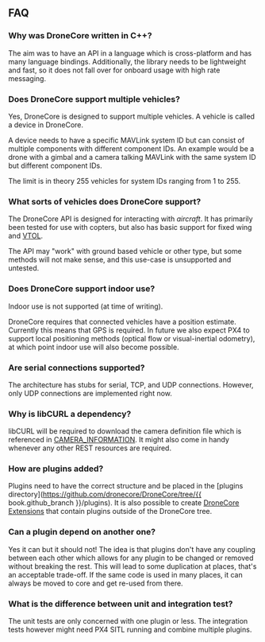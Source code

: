 ## FAQ

### Why was DroneCore written in C++?

The aim was to have an API in a language which is cross-platform and has many language bindings. Additionally, the library needs to be lightweight and fast, so it does not fall over for onboard usage with high rate messaging.

### Does DroneCore support multiple vehicles?

Yes, DroneCore is designed to support multiple vehicles. A vehicle is called a device in DroneCore.

A device needs to have a specific MAVLink system ID but can consist of multiple components with different component IDs. An example would be a drone with a gimbal and a camera talking MAVLink with the same system ID but different component IDs.

The limit is in theory 255 vehicles for system IDs ranging from 1 to 255.

### What sorts of vehicles does DroneCore support?

The DroneCore API is designed for interacting with *aircraft*. It has primarily been tested for use with copters, but also has basic support for fixed wing and [VTOL](../guide/vtol.md).

The API may "work" with ground based vehicle or other type, but some methods will not make sense, and this use-case is unsupported and untested.

### Does DroneCore support indoor use?

Indoor use is not supported (at time of writing).

DroneCore requires that connected vehicles have a position estimate. Currently this means that GPS is required. 
In future we also expect PX4 to support local positioning methods (optical flow or visual-inertial odometry), at which point indoor use will also become possible. 


### Are serial connections supported?

The architecture has stubs for serial, TCP, and UDP connections. However, only UDP connections are implemented right now.

### Why is libCURL a dependency?

libCURL will be required to download the camera definition file which is referenced in [CAMERA_INFORMATION](http://mavlink.org/messages/common#CAMERA_INFORMATION). It might also come in handy whenever any other REST resources are required. 

### How are plugins added?

Plugins need to have the correct structure and be placed in the [plugins directory](https://github.com/dronecore/DroneCore/tree/{{ book.github_branch }}/plugins). It is also possible to create [DroneCore Extensions](../guide/dronecore_extensions.md) that contain plugins outside of the DroneCore tree.

### Can a plugin depend on another one?

Yes it can but it should not! The idea is that plugins don't have any coupling between each other which allows for any plugin to be changed or removed without breaking the rest. This will lead to some duplication at places, that's an acceptable trade-off. If the same code is used in many places, it can always be moved to core and get re-used from there.


### What is the difference between unit and integration test?

The unit tests are only concerned with one plugin or less. The integration tests however might need PX4 SITL running and combine multiple plugins.
